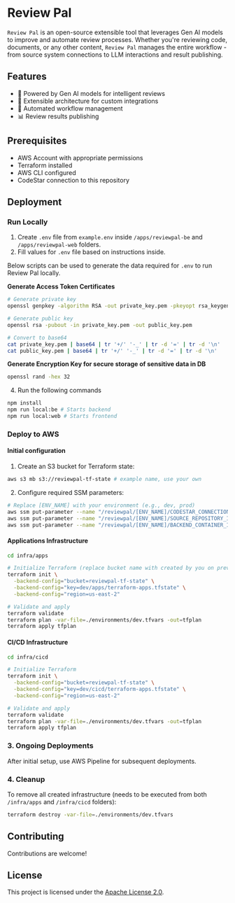 # Review Pal

`Review Pal` is an open-source extensible tool that leverages Gen AI models to improve and automate review processes. Whether you're reviewing code, documents, or any other content, `Review Pal` manages the entire workflow - from source system connections to LLM interactions and result publishing.

## Features

- 🤖 Powered by Gen AI models for intelligent reviews
- 🔌 Extensible architecture for custom integrations
- 🔄 Automated workflow management
- 📊 Review results publishing

## Prerequisites

- AWS Account with appropriate permissions
- Terraform installed
- AWS CLI configured
- CodeStar connection to this repository

## Deployment

### Run Locally

1. Create `.env` file from `example.env` inside `/apps/reviewpal-be` and `/apps/reviewpal-web` folders.
2. Fill values for `.env` file based on instructions inside.

Below scripts can be used to generate the data required for `.env` to run Review Pal locally.

**Generate Access Token Certificates**
```bash
# Generate private key
openssl genpkey -algorithm RSA -out private_key.pem -pkeyopt rsa_keygen_bits:2048

# Generate public key
openssl rsa -pubout -in private_key.pem -out public_key.pem

# Convert to base64
cat private_key.pem | base64 | tr '+/' '-_' | tr -d '=' | tr -d '\n'
cat public_key.pem | base64 | tr '+/' '-_' | tr -d '=' | tr -d '\n'
```

**Generate Encryption Key for secure storage of sensitive data in DB**
```bash
openssl rand -hex 32
```

4. Run the following commands

```bash
npm install
npm run local:be # Starts backend
npm run local:web # Starts frontend
```

### Deploy to AWS

#### Initial configuration

1. Create an S3 bucket for Terraform state:
  
```bash
aws s3 mb s3://reviewpal-tf-state # example name, use your own
```

2. Configure required SSM parameters:
   
```bash
# Replace [ENV_NAME] with your environment (e.g., dev, prod)
aws ssm put-parameter --name "/reviewpal/[ENV_NAME]/CODESTAR_CONNECTION_ARN" --value "your-connection-arn" --type "String"
aws ssm put-parameter --name "/reviewpal/[ENV_NAME]/SOURCE_REPOSITORY_ID" --value "account_name/repo_name" --type "String"
aws ssm put-parameter --name "/reviewpal/[ENV_NAME]/BACKEND_CONTAINER_IMAGE" --value "" --type "String"
```

#### Applications Infrastructure
```bash
cd infra/apps

# Initialize Terraform (replace bucket name with created by you on previous steps)
terraform init \
  -backend-config="bucket=reviewpal-tf-state" \
  -backend-config="key=dev/apps/terraform-apps.tfstate" \
  -backend-config="region=us-east-2"

# Validate and apply
terraform validate
terraform plan -var-file=./environments/dev.tfvars -out=tfplan
terraform apply tfplan
```

#### CI/CD Infrastructure
```bash
cd infra/cicd

# Initialize Terraform
terraform init \
  -backend-config="bucket=reviewpal-tf-state" \
  -backend-config="key=dev/cicd/terraform-apps.tfstate" \
  -backend-config="region=us-east-2"

# Validate and apply
terraform validate
terraform plan -var-file=./environments/dev.tfvars -out=tfplan
terraform apply tfplan
```

### 3. Ongoing Deployments

After initial setup, use AWS Pipeline for subsequent deployments.

### 4. Cleanup

To remove all created infrastructure (needs to be executed from both `/infra/apps` and `/infra/cicd` folders):

```bash
terraform destroy -var-file=./environments/dev.tfvars
```

## Contributing

Contributions are welcome!

## License

This project is licensed under the [Apache License 2.0](LICENSE).

